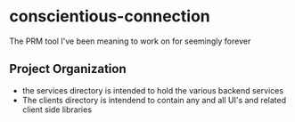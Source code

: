 # conscientious-connection
The PRM tool I've been meaning to work on for seemingly forever


## Project Organization
* the services directory is intended to hold the various backend services
* The clients directory is intendend to contain any and all UI's and related client side libraries
